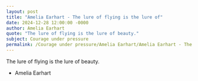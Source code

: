 ```yaml
---
layout: post
title: "Amelia Earhart - The lure of flying is the lure of"
date: 2024-12-28 12:00:00 -0000
author: Amelia Earhart
quote: "The lure of flying is the lure of beauty."
subject: Courage under pressure
permalink: /Courage under pressure/Amelia Earhart/Amelia Earhart - The lure of flying is the lure of
---
```


The lure of flying is the lure of beauty.

- Amelia Earhart
